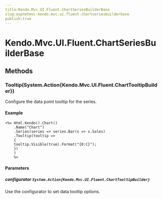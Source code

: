 ```yaml
---
title:Kendo.Mvc.UI.Fluent.ChartSeriesBuilderBase
slug:aspnetmvc-kendo.mvc.ui.fluent.chartseriesbuilderbase
publish:true
---
```


# Kendo.Mvc.UI.Fluent.ChartSeriesBuilderBase

## Methods

### Tooltip(System.Action{Kendo.Mvc.UI.Fluent.ChartTooltipBuilder})
Configure the data point tooltip for the series.

#### Example
    <%= Html.Kendo().Chart()
        .Name("Chart")
        .Series(series => series.Bar(s => s.Sales)
        .Tooltip(tooltip =>
        {
        tooltip.Visible(true).Format("{0:C}");
        })
        )
        %>

#### Parameters

##### configurator `System.Action{Kendo.Mvc.UI.Fluent.ChartTooltipBuilder}`
Use the configurator to set data tooltip options.